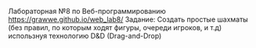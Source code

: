 Лабораторная №8 по Веб-программированию 
https://grawwe.github.io/web_lab8/ 
Задание: Создать простые шахматы (без правил, по которым ходят фигуры, очереди игроков, и т.д) использнуя технологию D&D (Drag-and-Drop)
